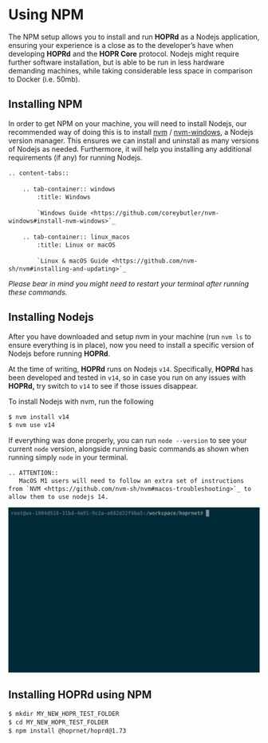 # Using NPM

The NPM setup allows you to install and run **HOPRd** as a Nodejs application, ensuring your experience is a close as to the developer’s have when developing **HOPRd** and the **HOPR Core** protocol. Nodejs might require further software installation, but is able to be run in less hardware demanding machines, while taking considerable less space in comparison to Docker \(i.e. 50mb\).

## Installing NPM

In order to get NPM on your machine, you will need to install Nodejs, our recommended way of doing this is to install [nvm](https://github.com/nvm-sh/nvm) / [nvm-windows](https://github.com/coreybutler/nvm-windows), a Nodejs version manager. This ensures we can install and uninstall as many versions of Nodejs as needed. Furthermore, it will help you installing any additional requirements \(if any\) for running Nodejs.

```eval_rst
.. content-tabs::

    .. tab-container:: windows
        :title: Windows

        `Windows Guide <https://github.com/coreybutler/nvm-windows#install-nvm-windows>`_

    .. tab-container:: linux_macos
        :title: Linux or macOS

        `Linux & macOS Guide <https://github.com/nvm-sh/nvm#installing-and-updating>`_
```

_Please bear in mind you might need to restart your terminal after running these commands._

## Installing Nodejs

After you have downloaded and setup nvm in your machine \(run `nvm ls` to ensure everything is in place\), now you need to install a specific version of Nodejs before running **HOPRd**.

At the time of writing, **HOPRd** runs on Nodejs `v14`. Specifically, **HOPRd** has been developed and tested in `v14`, so in case you run on any issues with **HOPRd,** try switch to `v14` to see if those issues disappear.

To install Nodejs with nvm, run the following

```bash
$ nvm install v14
$ nvm use v14
```

If everything was done properly, you can run `node --version` to see your current `node` version, alongside running basic commands as shown when running simply `node` in your terminal.

```eval_rst
.. ATTENTION::
   MacOS M1 users will need to follow an extra set of instructions from `NVM <https://github.com/nvm-sh/nvm#macos-troubleshooting>`_ to allow them to use nodejs 14.
```

![](../../images/node.gif)

## Installing HOPRd using NPM

```bash
$ mkdir MY_NEW_HOPR_TEST_FOLDER
$ cd MY_NEW_HOPR_TEST_FOLDER
$ npm install @hoprnet/hoprd@1.73
```
